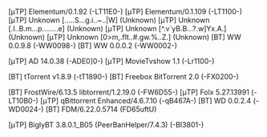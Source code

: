 <!-- banned -->
[μTP] Elementum/0.1.92 (-LT11E0-)
[μTP] Elementum/0.1.109 (-LT1100-)
[μTP] Unknown [.....S...g.i..~..|W\] (Unknown)
[μTP] Unknown [.I..B.m...p........e] (Unknown)
[μTP] Unknown [^.v`yB.B...?.w]Yx.A.] (Unknown)
[μTP] Unknown [0>m,.flt..#.gw.%..Z.] (Unknown)
[BT] WW 0.0.9.8 (-WW0098-)
[BT] WW 0.0.0.2 (-WW0002-)

<!-- todo: investigate -->
[μTP] AD 14.0.38 (-ADE0]0-)
[μTP] MovieTvshow 1.1 (-Lr1100-)
<!-- ? blacklist? android torrenting APK, unlikely to seed -->
[BT] tTorrent v1.8.9 (-tT1890-)
[BT] Freebox BitTorrent 2.0 (-FX0200-)

<!-- seemingly legit, but a bit rare and curious -->
[BT] FrostWire/6.13.5 libtorrent/1.2.19.0 (-FW6D55-)
[μTP] Folx 5.27.13991 (-LT10B0-)
[μTP] qBittorrent Enhanced/4.6.7.10 (-qB467A-)
[BT] WD 0.0.2.4 (-WD0024-)
[BT] FDM/6.22.0.5714 (FD65uftU)

<!-- https://github.com/PBH-BTN/PeerBanHelper -->
[μTP] BiglyBT 3.8.0.1_B05 (PeerBanHelper/7.4.3) (-BI3801-)